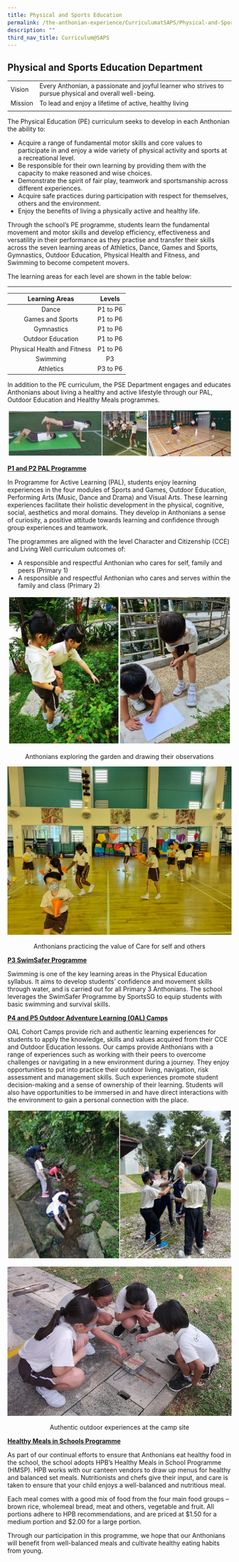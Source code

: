 ```yaml
---
title: Physical and Sports Education
permalink: /the-anthonian-experience/CurriculumatSAPS/Physical-and-Sports-Education/
description: ""
third_nav_title: Curriculum@SAPS
---
```

## Physical and Sports Education Department 

|  |  | 
| -------- | -------- | 
Vision     |  Every Anthonian, a passionate and joyful learner who strives to pursue physical and overall well-being. | 
Mission |  To lead and enjoy a lifetime of active, healthy living 
| | | 


The Physical Education (PE) curriculum seeks to develop in each Anthonian the ability to:

*   Acquire a range of fundamental motor skills and core values to participate in and enjoy a wide variety of physical activity and sports at a recreational level.
*   Be responsible for their own learning by providing them with the capacity to make reasoned and wise choices. 
*   Demonstrate the spirit of fair play, teamwork and sportsmanship across different experiences. 
*   Acquire safe practices during participation with respect for themselves, others and the environment.  
*   Enjoy the benefits of living a physically active and healthy life.

Through the school’s PE programme, students learn the fundamental movement and motor skills and develop efficiency, effectiveness and versatility in their performance as they practise and transfer their skills across the seven learning areas of Athletics, Dance, Games and Sports, Gymnastics, Outdoor Education, Physical Health and Fitness, and Swimming to become competent movers.

The learning areas for each level are shown in the table below:



-----------------------------
|        Learning Areas       |  Levels  |
|:---------------------------:|:--------:|
|            Dance            | P1 to P6 |
|       Games and Sports      |      P1 to P6    |
|          Gymnastics         |     P1 to P6     |
|      Outdoor Education      |    P1 to P6      |
| Physical Health and Fitness |    P1 to P6      |
|           Swimming          |    P3    |
|          Athletics          | P3 to P6 |

In addition to the PE curriculum, the PSE Department engages and educates Anthonians about living a healthy and active lifestyle through our PAL, Outdoor Education and Healthy Meals programmes.

![](/images/image%20(16).jpg)

**<u>P1 and P2 PAL Programme</u>**

In Programme for Active Learning (PAL), students enjoy learning experiences in the four modules of Sports and Games, Outdoor Education, Performing Arts (Music, Dance and Drama) and Visual Arts. These learning experiences facilitate their holistic development in the physical, cognitive, social, aesthetics and moral domains. They develop in Anthonians a sense of curiosity, a positive attitude towards learning and confidence through group experiences and teamwork.

  

The programmes are aligned with the level Character and Citizenship (CCE) and Living Well curriculum outcomes of:

*   A responsible and respectful Anthonian who cares for self, family and peers (Primary 1)
*   A responsible and respectful Anthonian who cares and serves within the family and class (Primary 2)

![](/images/image%20(17).jpg)

<center>Anthonians exploring the garden and drawing their observations</center>

![](/images/image009.png)

<center>Anthonians practicing the value of Care for self and others</center>

**<u>P3 SwimSafer Programme</u>**

  

Swimming is one of the key learning areas in the Physical Education syllabus. It aims to develop students’ confidence and movement skills through water, and is carried out for all Primary 3 Anthonians. The school leverages the SwimSafer Programme by SportsSG to equip students with basic swimming and survival skills. 

**<u>P4 and P5 Outdoor Adventure Learning (OAL) Camps</u>**

  

OAL Cohort Camps provide rich and authentic learning experiences for students to apply the knowledge, skills and values acquired from their CCE and Outdoor Education lessons. Our camps provide Anthonians with a range of experiences such as working with their peers to overcome challenges or navigating in a new environment during a journey. They enjoy opportunities to put into practice their outdoor living, navigation, risk assessment and management skills. Such experiences promote student decision-making and a sense of ownership of their learning. Students will also have opportunities to be immersed in and have direct interactions with the environment to gain a personal connection with the place.

![](/images/image%20(18).jpg)

![](/images/image013.jpeg)

<center>Authentic outdoor experiences at the camp site</center>

**<u>Healthy Meals in Schools Programme</u>**

As part of our continual efforts to ensure that Anthonians eat healthy food in the school, the school adopts HPB’s Healthy Meals in School Programme (HMSP). HPB works with our canteen vendors to draw up menus for healthy and balanced set meals. Nutritionists and chefs give their input, and care is taken to ensure that your child enjoys a well-balanced and nutritious meal.  

Each meal comes with a good mix of food from the four main food groups – brown rice, wholemeal bread, meat and others, vegetable and fruit. All portions adhere to HPB recommendations, and are priced at $1.50 for a medium portion and $2.00 for a large portion.

Through our participation in this programme, we hope that our Anthonians will benefit from well-balanced meals and cultivate healthy eating habits from young.